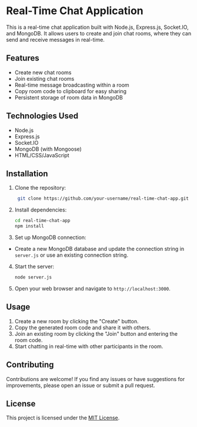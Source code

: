 # Real-Time Chat Application

This is a real-time chat application built with Node.js, Express.js, Socket.IO, and MongoDB. It allows users to create and join chat rooms, where they can send and receive messages in real-time.

## Features

- Create new chat rooms
- Join existing chat rooms
- Real-time message broadcasting within a room
- Copy room code to clipboard for easy sharing
- Persistent storage of room data in MongoDB

## Technologies Used

- Node.js
- Express.js
- Socket.IO
- MongoDB (with Mongoose)
- HTML/CSS/JavaScript

## Installation

1. Clone the repository:
   ```sh
    git clone https://github.com/your-username/real-time-chat-app.git

2. Install dependencies:
    ```sh
    cd real-time-chat-app
    npm install

3. Set up MongoDB connection:

- Create a new MongoDB database and update the connection string in `server.js` or use an existing connection string.

4. Start the server:
    ```sh
    node server.js
5. Open your web browser and navigate to `http://localhost:3000`.

## Usage

1. Create a new room by clicking the "Create" button.
2. Copy the generated room code and share it with others.
3. Join an existing room by clicking the "Join" button and entering the room code.
4. Start chatting in real-time with other participants in the room.

## Contributing

Contributions are welcome! If you find any issues or have suggestions for improvements, please open an issue or submit a pull request.

## License

This project is licensed under the [MIT License](LICENSE).  
